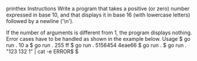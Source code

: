 printhex
Instructions
Write a program that takes a positive (or zero) number expressed in base 10, and that displays it in base 16 (with lowercase letters) followed by a newline ('\n').

If the number of arguments is different from 1, the program displays nothing.
Error cases have to be handled as shown in the example below.
Usage
$ go run . 10
a
$ go run . 255
ff
$ go run . 5156454
4eae66
$ go run .
$ go run . "123 132 1" | cat -e
ERROR$
$